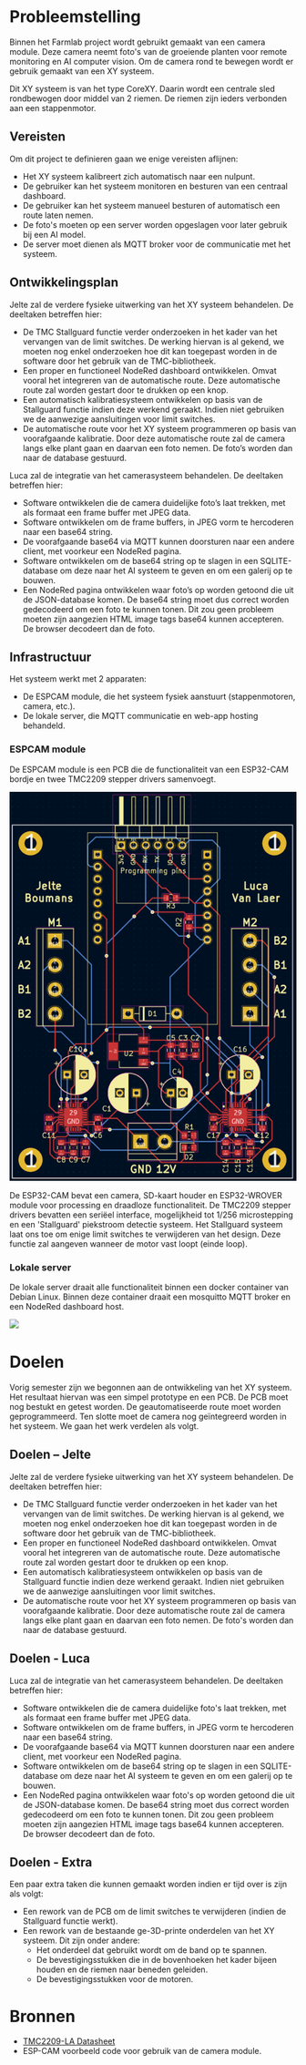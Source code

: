 # Probleemstelling
Binnen het Farmlab project wordt gebruikt gemaakt van een camera module. Deze camera neemt foto's van de groeiende planten voor remote monitoring en AI computer vision. Om de camera rond te bewegen wordt er gebruik gemaakt van een XY systeem.

Dit XY systeem is van het type CoreXY. Daarin wordt een centrale sled rondbewogen door middel van 2 riemen. De riemen zijn ieders verbonden aan een stappenmotor.

## Vereisten
Om dit project te definieren gaan we enige vereisten aflijnen:
 - Het XY systeem kalibreert zich automatisch naar een nulpunt.
 - De gebruiker kan het systeem monitoren en besturen van een centraal dashboard.
 - De gebruiker kan het systeem manueel besturen of automatisch een route laten nemen.
 - De foto's moeten op een server worden opgeslagen voor later gebruik bij een AI model.
 - De server moet dienen als MQTT broker voor de communicatie met het systeem.

## Ontwikkelingsplan
Jelte zal de verdere fysieke uitwerking van het XY systeem behandelen. De deeltaken betreffen hier: 
 - De TMC Stallguard functie verder onderzoeken in het kader van het vervangen van de limit switches. De werking hiervan is al gekend, we moeten nog enkel onderzoeken hoe dit kan toegepast worden in de software door het gebruik van de TMC-bibliotheek. 
 - Een proper en functioneel NodeRed dashboard ontwikkelen. Omvat vooral het integreren van de automatische route. Deze automatische route zal worden gestart door te drukken op een knop.
 - Een automatisch kalibratiesysteem ontwikkelen op basis van de Stallguard functie indien deze werkend geraakt. Indien niet gebruiken we de aanwezige aansluitingen voor limit switches.
 - De automatische route voor het XY systeem programmeren op basis van voorafgaande kalibratie. Door deze automatische route zal de camera langs elke plant gaan en daarvan een foto nemen. De foto’s worden dan naar de database gestuurd.


Luca zal de integratie van het camerasysteem behandelen. De deeltaken betreffen hier:
 - Software ontwikkelen die de camera duidelijke foto’s laat trekken, met als formaat een frame buffer met JPEG data.
 - Software ontwikkelen om de frame buffers, in JPEG vorm te hercoderen naar een base64 string.
 - De voorafgaande base64 via MQTT kunnen doorsturen naar een andere client, met voorkeur een NodeRed pagina.
 - Software ontwikkelen om de base64 string op te slagen in een SQLITE-database om deze naar het AI systeem te geven en om een galerij op te bouwen.
 - Een NodeRed pagina ontwikkelen waar foto’s op worden getoond die uit de JSON-database komen. De base64 string moet dus correct worden gedecodeerd om een foto te kunnen tonen. Dit zou geen probleem moeten zijn aangezien HTML image tags base64 kunnen accepteren. De browser decodeert dan de foto.

## Infrastructuur
Het systeem werkt met 2 apparaten: 
 - De ESPCAM module, die het systeem fysiek aanstuurt (stappenmotoren, camera, etc.).
 - De lokale server, die MQTT communicatie en web-app hosting behandeld.

### ESPCAM module
De ESPCAM module is een PCB die de functionaliteit van een ESP32-CAM bordje en twee TMC2209 stepper drivers samenvoegt.

![](./assets/img/pcb3.png)

De ESP32-CAM bevat een camera, SD-kaart houder en ESP32-WROVER module voor processing en draadloze functionaliteit.
De TMC2209 stepper drivers bevatten een seriëel interface, mogelijkheid tot 1/256 microstepping en een 'Stallguard' piekstroom detectie systeem. Het Stallguard systeem laat ons toe om enige limit switches te verwijderen van het design. Deze functie zal aangeven wanneer de motor vast loopt (einde loop).

### Lokale server
De lokale server draait alle functionaliteit binnen een docker container van Debian Linux. Binnen deze container draait een mosquitto MQTT broker en een NodeRed dashboard host.

![](./assets/img/nodered_dashboard.png)

# Doelen

Vorig semester zijn we begonnen aan de ontwikkeling van het XY systeem. Het resultaat hiervan was een simpel prototype en een PCB. De PCB moet nog bestukt en getest worden. De geautomatiseerde route moet worden geprogrammeerd. Ten slotte moet de camera nog geïntegreerd worden in het systeem. We gaan het werk verdelen als volgt.

## Doelen – Jelte

Jelte zal de verdere fysieke uitwerking van het XY systeem behandelen. De deeltaken betreffen hier:

- De TMC Stallguard functie verder onderzoeken in het kader van het vervangen van de limit switches. De werking hiervan is al gekend, we moeten nog enkel onderzoeken hoe dit kan toegepast worden in de software door het gebruik van de TMC-bibliotheek.
- Een proper en functioneel NodeRed dashboard ontwikkelen. Omvat vooral het integreren van de automatische route. Deze automatische route zal worden gestart door te drukken op een knop.
- Een automatisch kalibratiesysteem ontwikkelen op basis van de Stallguard functie indien deze werkend geraakt. Indien niet gebruiken we de aanwezige aansluitingen voor limit switches.
- De automatische route voor het XY systeem programmeren op basis van voorafgaande kalibratie. Door deze automatische route zal de camera langs elke plant gaan en daarvan een foto nemen. De foto's worden dan naar de database gestuurd.

## Doelen - Luca

Luca zal de integratie van het camerasysteem behandelen. De deeltaken betreffen hier:

- Software ontwikkelen die de camera duidelijke foto's laat trekken, met als formaat een frame buffer met JPEG data.
- Software ontwikkelen om de frame buffers, in JPEG vorm te hercoderen naar een base64 string.
- De voorafgaande base64 via MQTT kunnen doorsturen naar een andere client, met voorkeur een NodeRed pagina.
- Software ontwikkelen om de base64 string op te slagen in een SQLITE-database om deze naar het AI systeem te geven en om een galerij op te bouwen.
- Een NodeRed pagina ontwikkelen waar foto's op worden getoond die uit de JSON-database komen. De base64 string moet dus correct worden gedecodeerd om een foto te kunnen tonen. Dit zou geen probleem moeten zijn aangezien HTML image tags base64 kunnen accepteren. De browser decodeert dan de foto.

## Doelen - Extra

Een paar extra taken die kunnen gemaakt worden indien er tijd over is zijn als volgt:

- Een rework van de PCB om de limit switches te verwijderen (indien de Stallguard functie werkt).
- Een rework van de bestaande ge-3D-printe onderdelen van het XY systeem. Dit zijn onder andere:
  - Het onderdeel dat gebruikt wordt om de band op te spannen.
  - De bevestigingsstukken die in de bovenhoeken het kader bijeen houden en de riemen naar beneden geleiden.
  - De bevestigingsstukken voor de motoren.

# Bronnen

- [TMC2209-LA Datasheet](https://www.trinamic.com/fileadmin/assets/Products/ICs_Documents/TMC2209_Datasheet_V103.pdf)
- ESP-CAM voorbeeld code voor gebruik van de camera module.